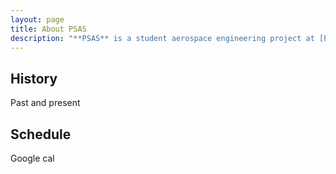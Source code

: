 ```yaml
---
layout: page
title: About PSAS
description: "**PSAS** is a student aerospace engineering project at [Portland State University](http://www.pdx.edu/)"
---
```


## History

Past and present

## Schedule

Google cal
